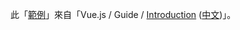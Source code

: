 
此「[範例](https://foreachsam.github.io/book-lang-javascript-vue/example/vuejs-doc-ex/vue_guide_introduction/ex_003)」來自「Vue.js / Guide / [Introduction](https://vuejs.org/v2/guide/index.html) ([中文](https://cn.vuejs.org/v2/guide/index.html))」。
